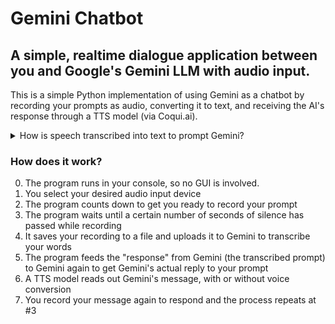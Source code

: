 # Gemini Chatbot

## A simple, realtime dialogue application between you and Google's Gemini LLM with audio input.

This is a simple Python implementation of using Gemini as a chatbot by recording your prompts as audio, converting it to text, and receiving the AI's response through a TTS model (via Coqui.ai). 

<details><summary>How is speech transcribed into text to prompt Gemini?</summary>
Funny enough (with some discovery), Gemini will automatically transcribe any uploaded audio files to the best of its abilities without additional prompting. By uploading an audio file of your prompt, Gemini will return a response to what you said. Albeit it is not perfect, it easily gets the job done and does not require any extra libraries compared to other methods. Funny enough (with some discovery), Gemini will automatically transcribe any uploaded audio files to the best of its abilities without additional prompting. By uploading an audio file of your prompt, Gemini will return a response to what you said. Albeit it is not perfect, it easily gets the job done and does not require any extra libraries compared to other methods. 
</details>

### How does it work?
0. The program runs in your console, so no GUI is involved.
1. You select your desired audio input device
2. The program counts down to get you ready to record your prompt
3. The program waits until a certain number of seconds of silence has passed while recording
4. It saves your recording to a file and uploads it to Gemini to transcribe your words
5. The program feeds the "response" from Gemini (the transcribed prompt) to Gemini again to get Gemini's actual reply to your prompt
6. A TTS model reads out Gemini's message, with or without voice conversion
7. You record your message again to respond and the process repeats at #3